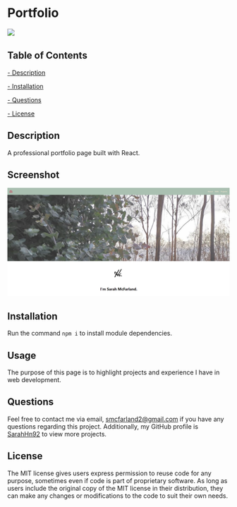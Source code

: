 # Portfolio


  ![](https://img.shields.io/badge/License-MIT-lightgreen)

  ## Table of Contents
   
   [ - Description](#description)
 
   [ - Installation](#installation)

   
   [ - Questions](#questions)
  
   [ - License](#license)

 
   ## Description
  A professional portfolio page built with React.
  
  ## Screenshot
  ![Project Screenshot](./projectScrnSht.png)
  
  ## Installation
 Run the command `npm i` to install module dependencies.
 

  ## Usage
 The purpose of this page is to highlight projects and experience I have in web development.
  

  ## Questions
  Feel free to contact me via email, smcfarland2@gmail.com if you have any questions regarding this project. 
  Additionally, my GitHub profile is [SarahHn92](https://github.com/SarahHn92) to view more projects.

  ## License
  The MIT license gives users express permission to reuse code for any purpose, 
sometimes even if code is part of proprietary software. As long as users include the original 
copy of the MIT license in their distribution, they can make any changes or modifications to the 
code to suit their own needs.

